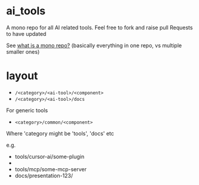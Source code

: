 # ai_tools
A mono repo for all AI related tools. Feel free to fork and raise pull Requests to have updated

See [what is a mono repo?](https://semaphoreci.com/blog/what-is-monorepo) (basically everything in one repo, vs multiple smaller ones)

# layout

- `/<category>/<ai-tool>/<component>`
- `/<category>/<ai-tool>/docs`
  
For generic tools
  
- `<category>/common/<component>`

Where 'category might be 'tools', 'docs' etc

e.g.

- tools/cursor-ai/some-plugin
- 
- tools/mcp/some-mcp-server
- docs/presentation-123/

